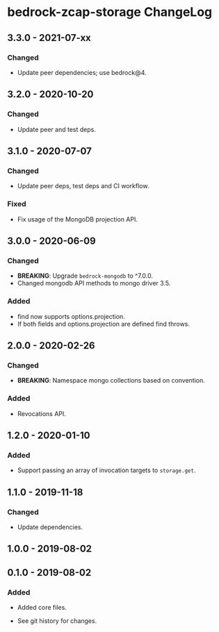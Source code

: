 # bedrock-zcap-storage ChangeLog

## 3.3.0 - 2021-07-xx

### Changed
- Update peer dependencies; use bedrock@4.

## 3.2.0 - 2020-10-20

### Changed
- Update peer and test deps.

## 3.1.0 - 2020-07-07

### Changed
- Update peer deps, test deps and CI workflow.

### Fixed
- Fix usage of the MongoDB projection API.

## 3.0.0 - 2020-06-09

### Changed
- **BREAKING**: Upgrade `bedrock-mongodb` to ^7.0.0.
- Changed mongodb API methods to mongo driver 3.5.

### Added
- find now supports options.projection.
- If both fields and options.projection are defined find throws.

## 2.0.0 - 2020-02-26

### Changed
- **BREAKING**: Namespace mongo collections based on convention.

### Added
- Revocations API.

## 1.2.0 - 2020-01-10

### Added
- Support passing an array of invocation targets to `storage.get`.

## 1.1.0 - 2019-11-18

### Changed
- Update dependencies.

## 1.0.0 - 2019-08-02

## 0.1.0 - 2019-08-02

### Added
- Added core files.

- See git history for changes.
